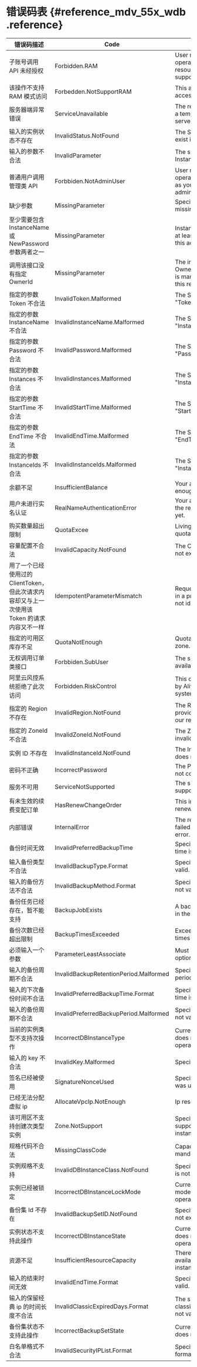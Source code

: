 # 错误码表 {#reference_mdv_55x_wdb .reference}

|错误码描述|Code|message|httpStatusCode|
|-----|----|-------|--------------|
|子账号调用 API 未经授权|Forbidden.RAM|User not authorized to operate on the specified resource, or this API doesn't support RAM.|403|
|该操作不支持 RAM 模式访问|Forbedden.NotSupportRAM|This action does not support accessed by RAM mode.|403|
|服务器端异常错误|ServiceUnavailable|The request has failed due to a temporary failure of the server.|503|
|输入的实例状态不存在|InvalidStatus.NotFound|The Status provided does not exist in our records.|404|
|输入的参数不合法|InvalidParameter|The specified parameter InstanceName is not valid.|400|
|普通用户调用管理类 API|Forbbiden.NotAdminUser|User not authorized to operate on the specified API as you are not the administrator.|403|
|缺少参数|MissingParameter|Specified parameter is missing.|400|
|至少需要包含 InstanceName 或NewPassword 参数两者之一|MissingParameter|InstanceName/NewPassword at least one is mandatory for this action.|400|
|调用该接口没有指定 OwnerId|MissingParameter|The input parameter OwnerId, OwnerAccount that is mandatory for processing this request is not supplied.|403|
|指定的参数 Token 不合法|InvalidToken.Malformed|The Specified parameter "Token" is not valid.|400|
|指定的参数 InstanceName 不合法|InvalidInstanceName.Malformed|The Specified parameter "InstanceName" is not valid.|400|
|指定的参数 Password 不合法|InvalidPassword.Malformed|The Specified parameter "Password" is not valid."|400|
|指定的参数 Instances 不合法|InvalidInstances.Malformed|The Specified parameter "Instances" is not valid.|400|
|指定的参数 StartTime 不合法|InvalidStartTime.Malformed|The Specified parameter "StartTime" is not valid.|400|
|指定的参数 EndTime 不合法|InvalidEndTime.Malformed|The Specified parameter "EndTime" is not valid.|400|
|指定的参数 InstanceIds 不合法|InvalidInstanceIds.Malformed|The Specified parameter "InstanceIds" is not valid.|400|
|余额不足|InsufficientBalance|Your account does not have enough balance.|400|
|用户未进行实名认证|RealNameAuthenticationError|Your account has not passed the real-name authentication yet.|403|
|购买数量超出限制|QuotaExcee|Living afterpay instances quota exceeded.|400|
|容量配置不合法|InvalidCapacity.NotFound|The Capacity provided does not exist in our records.|400|
|用了一个已经使用过的 ClientToken，但此次请求内容却又与上一次使用该 Token 的请求内容又不一样|IdempotentParameterMismatch|Request uses a client token in a previous request but is not identical to that request.|400|
|指定的可用区库存不足|QuotaNotEnough|Quota not enough in this zone.|400|
|无权调用订单类接口|Forbbiden.SubUser|The specified action is not available for you.|403|
|阿里云风控系统拒绝了此次访问|Forbidden.RiskControl|This operation is forbidden by Aliyun Risk Control system.|403|
|指定的 Region 不存在|InvalidRegion.NotFound|The RegionId or ZoneId provided does not exist in our records.|404|
|指定的 ZoneId 不合法|InvalidZoneId.NotFound|The ZoneId provided is invalid.|400|
|实例 ID 不存在|InvalidInstanceId.NotFound|The InstanceId provided does not exist in our records.|404|
|密码不正确|IncorrectPassword|The Password provided is not correct.|400|
|服务不可用|ServiceNotSupported|The specified service is not supported.|400|
|有未生效的续费变配订单|HasRenewChangeOrder|This instance has a renewChange order.|400|
|内部错误|InternalError|The request processing has failed due to some unknown error.|500|
|备份时间无效|InvalidPreferredBackupTime|Specified preferred backup time is not valid.|400|
|输入备份类型不合法|InvalidBackupType.Format|Specified backup type is not valid.|400|
|输入的备份方法不合法|InvalidBackupMethod.Format|Specified backup method is not valid.|400|
|备份任务已经存在，暂不能支持|BackupJobExists|A backup job already exists in the specified DB instance.|400|
|备份次数已经超出限制|BackupTimesExceeded|Exceeding the daily backup times of this DB instance.|400|
|必须输入一个参数|ParameterLeastAssociate|Must input at least one optional parameter.|400|
|输入的备份周期不合法|InvalidBackupRetentionPeriod.Malformed|Specified backup retention period is not valid.|400|
|输入的下次备份时间不合法|InvalidPreferredBackupTime.Format|Specified preferred backup time is not valid.|400|
|输入的备份周期不合法|InvalidPreferredBackupPeriod.Malformed|Specified backup period is not valid.|400|
|当前的实例类型不支持次操作|IncorrectDBInstanceType|Current DB instance type does not support this operation|400|
|输入的 key 不合法|InvalidKey.Malformed|Specified key is not valid.|400|
|签名已经被使用|SignatureNonceUsed|Specified signature nonce was used already.|400|
|已经无法分配虚拟 ip|AllocateVpcIp.NotEnough|Ip resource is not enough|400|
|该可用区不支持创建次类型实例|Zone.NotSupport|Specified zone does not support creating with instance class.|400|
|规格代码不合法|MissingClassCode|Capacity or InstanceClass is mandatory for this action.|400|
|实例规格不支持|InvalidDBInstanceClass.NotFound|Specified DB instance class is not found.|404|
|实例已经被锁定|IncorrectDBInstanceLockMode|Current DB instance lock mode does not support this operation.|400|
|备份集 Id 不存在|InvalidBackupSetID.NotFound|Specified backup set ID does not exist.|400|
|实例状态不支持此操作|IncorrectDBInstanceState|Current DB instance state does not support this operation.|400|
|资源不足|InsufficientResourceCapacity|There is insufficient capacity available for the requested instance.|400|
|输入的结束时间无效|InvalidEndTime.Format|Specified end time is not valid.|400|
|输入的保留经典 ip 的时间长度不合法|InvalidClassicExpiredDays.Format|The specified classicExpiredDays format is not valid.|400|
|备份集状态不支持此操作|IncorrectBackupSetState|Current backup set state does not support operations.|400|
|白名单格式不合法|InvalidSecurityIPList.Format|Specified security IP list format is not valid.|400|

